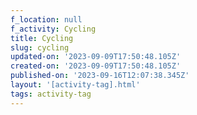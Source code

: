 ```yaml
---
f_location: null
f_activity: Cycling
title: Cycling
slug: cycling
updated-on: '2023-09-09T17:50:48.105Z'
created-on: '2023-09-09T17:50:48.105Z'
published-on: '2023-09-16T12:07:38.345Z'
layout: '[activity-tag].html'
tags: activity-tag
---
```



